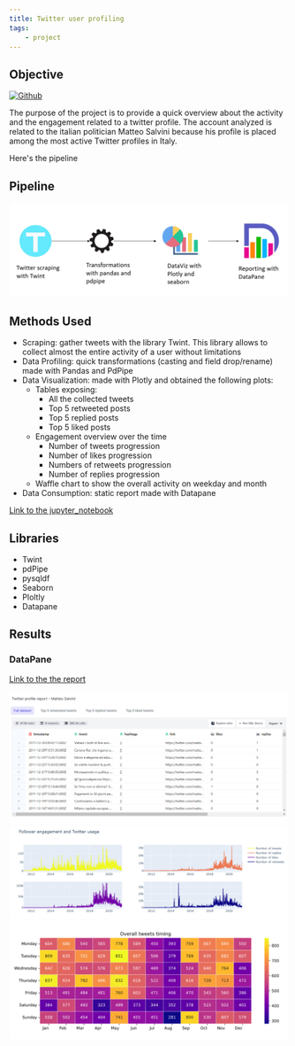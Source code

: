 ```yaml
---
title: Twitter user profiling
tags:
    - project
---
```


## Objective

[![Github](https://img.shields.io/badge/GitHub-181717.svg?style=for-the-badge&logo=GitHub&logoColor=white)](https://github.com/airaghidavide/twitter-user-report)

The purpose of the project is to provide a quick overview about the activity and the engagement related to a twitter profile. The account analyzed is related to the italian politician Matteo Salvini because his profile is placed among the most active Twitter profiles in Italy.

Here's the pipeline

## Pipeline

![pipeline](../img/pipeline_user_twitter.png)

## Methods Used

* Scraping: gather tweets with the library Twint. This library allows to collect almost the entire activity of a user without limitations
* Data Profiling: quick transformations (casting and field drop/rename) made with Pandas and PdPipe
* Data Visualization: made with Plotly and obtained the following plots:
  * Tables exposing:
      * All the collected tweets
      * Top 5 retweeted posts
      * Top 5 replied posts
      * Top 5 liked posts
  * Engagement overview over the time
      * Number of tweets progression
      * Number of likes progression
      * Numbers of retweets progression
      * Number of replies progression
  * Waffle chart to show the overall activity on weekday and month 
* Data Consumption: static report made with Datapane

[Link to the jupyter_notebook](https://colab.research.google.com/drive/1zTEQUdC5gWU8osT17VQ3hw9jSJsJQHI7?usp=sharing)

## Libraries

* Twint
* pdPipe
* pysqldf
* Seaborn
* Ploltly
* Datapane

## Results
### DataPane
[Link to the the report](https://datapane.com/u/airaghidavide/reports/M7bQbw3/twitter-profile-report-matteo-salvini/)

![tables_tweets](../img/tables_tweets.png)
![engagement](../img/engagement.png)
![heatmap](../img/heatmap.png)
